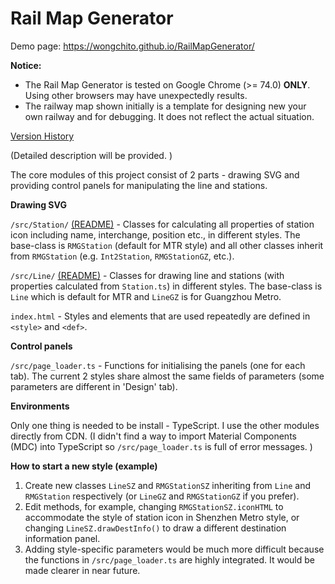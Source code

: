 # Rail Map Generator

Demo page: https://wongchito.github.io/RailMapGenerator/

**Notice:**

- The Rail Map Generator is tested on Google Chrome (>= 74.0) **ONLY**. Using other browsers may have unexpectedly results. 
- The railway map shown initially is a template for designing new your own railway and for debugging. It does not reflect the actual situation. 

[Version History](blob/master/VersionHistory.md)

(Detailed description will be provided. )

The core modules of this project consist of 2 parts - drawing SVG and providing control panels for manipulating the line and stations. 

**Drawing SVG**

`/src/Station/` [(README)](tree/master/src/Station) - Classes for calculating all properties of station icon including name, interchange, position etc., in different styles. The base-class is `RMGStation` (default for MTR style) and all other classes inherit from `RMGStation` (e.g. `Int2Station`, `RMGStationGZ`, etc.). 

`/src/Line/` [(README)](tree/master/src/src/Line) - Classes for drawing line and stations (with properties calculated from `Station.ts`) in different styles. The base-class is `Line` which is default for MTR and `LineGZ` is for Guangzhou Metro. 

`index.html` - Styles and elements that are used repeatedly are defined in `<style>` and `<def>`. 

**Control panels**

`/src/page_loader.ts` - Functions for initialising the panels (one for each tab). The current 2 styles share almost the same fields of parameters (some parameters are different in 'Design' tab). 

**Environments**

Only one thing is needed to be install - TypeScript. I use the other modules directly from CDN. (I didn't find a way to import Material Components (MDC) into TypeScript so `/src/page_loader.ts` is full of error messages. )

**How to start a new style (example)**

1. Create new classes `LineSZ` and `RMGStationSZ` inheriting from `Line` and `RMGStation` respectively (or `LineGZ` and `RMGStationGZ` if you prefer). 
2. Edit methods, for example, changing `RMGStationSZ.iconHTML` to accommodate the style of station icon in Shenzhen Metro style, or changing `LineSZ.drawDestInfo()` to draw a different destination information panel. 
3. Adding style-specific parameters would be much more difficult because the functions in `/src/page_loader.ts` are highly integrated. It would be made clearer in near future. 
